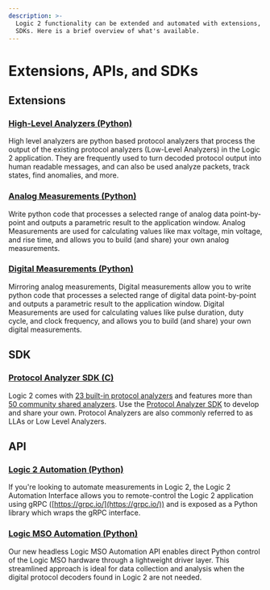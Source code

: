 ```yaml
---
description: >-
  Logic 2 functionality can be extended and automated with extensions, APIs, and
  SDKs. Here is a brief overview of what's available.
---
```


# Extensions, APIs, and SDKs

## Extensions

### [High-Level Analyzers (Python)](../extensions/high-level-analyzer-extensions/)

High level analyzers are python based protocol analyzers that process the output of the existing protocol analyzers (Low-Level Analyzers)  in the Logic 2 application. They are frequently used to turn decoded protocol output into human readable messages, and can also be used analyze packets, track states, find anomalies, and more.

### [Analog Measurements (Python)](../extensions/measurement-extensions/)

Write python code that processes a selected range of analog data point-by-point and outputs a parametric result to the application window. Analog Measurements are used for calculating values like max voltage, min voltage, and rise time, and allows you to build (and share) your own analog measurements.

### [Digital Measurements  (Python)](https://support.saleae.com/extensions/measurement-extensions)

Mirroring analog measurements, Digital measurements allow you to write python code that processes a selected range of digital data point-by-point and outputs a parametric result to the application window. Digital Measurements are used for calculating values like pulse duration, duty cycle, and clock frequency, and allows you to build (and share) your own digital measurements.



## SDK

### [Protocol Analyzer SDK (C)](https://support.saleae.com/protocol-analyzers)

Logic 2 comes with [23 built-in protocol analyzers](https://support.saleae.com/protocol-analyzers/supported-protocols) and features more than [50 community shared analyzers](https://support.saleae.com/community/community-shared-protocols). Use the [Protocol Analyzer SDK](https://support.saleae.com/protocol-analyzers) to develop and share your own. Protocol Analyzers are also commonly referred to as LLAs or Low Level Analyzers.

## API

### [Logic 2 Automation (Python)](https://saleae.github.io/logic2-automation/)

If you're looking to automate measurements in Logic 2, the Logic 2 Automation Interface allows you to remote-control the Logic 2 application using gRPC ([https://grpc.io/](https://grpc.io/)) and is exposed as a Python library which wraps the gRPC interface.

### [Logic MSO Automation (Python)](https://docs.saleae.com/mso-api/v0.5.1/)

Our new headless Logic MSO Automation API enables direct Python control of the Logic MSO hardware through a lightweight driver layer. This streamlined approach is ideal for data collection and analysis when the digital protocol decoders found in Logic 2 are not needed.
